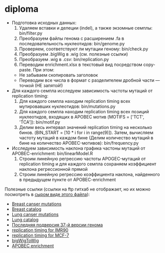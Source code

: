 # diploma

* Подготовка исходных данных:
  1. Удаляем вставки и делеции (indel), а также экзомные семплы:
  bin/filter.py
  2. Преобразуем файлы генома с расширением .fa в последовательность
  нуклеотидов: bin/genome.py
  3. Проверяем, соответствуют ли мутации геному: bin/check.py
  4. Преобразуем .bigWig в .wig (см. полезные ссылки)
  5. Преобразуем .wig в .csv: bin/replication.py
  6. Переводим enrichment.xlsx в текстовый вид посредством copy-paste. При этом:
    * Не забываем скопировать заголовок
    * Переводим все числа в формат с разделителем дробной части 
    — точкой (НЕ запятой!)
* Для каждого семпла исследуем зависимость частоты мутаций от replication timing:
  1. Для каждого семпла находим replication timing всех мутировавших
  нуклеотидов: bin/mutations.py
  2. Для каждого семпла находим replication timing всех позиций
  нуклеотидов, входящих в APOBEC мотив (MOTIFS = ['TCT', 'TCA']):
  bin/motif.py
  3. Делим весь интервал значений replication timing на несколько бинов.
  (BIN_START = [10 * i for i in range(9)]). Затем, вычисляем частоту мутаций
  в каждом бине (Делим количество мутаций в бине на количество APOBEC-мотивов):
  bin/frequency.py
* Исследуем зависимость наклона графика частоны мутаций от APOBEC-enrichment: bin/linearModel.R
  1. Строим линейную регрессию частоты APOGEC-мутаций от replication timing
  и для каждого семпла сохраняем коэффициент наклона регрессионной прямой
  2. Строим линейную регрессию коэффициента наклона, найденного в предыдущем
  пункте от APOBEC-enrichment

Полезные ссылки (ссылки на ftp гитхаб не отображает, но их можно посмотреть в [сыром виде этого файла](https://raw.githubusercontent.com/Fa-bula/diploma/master/README.md?token=AJHajQHKS2BXy2uASf3yPNw8L5Hnk6dVks5XaFz1wA%3D%3D)):
* [Breast canser mutations](ftp://ftp.sanger.ac.uk/pub/cancer/AlexandrovEtAl/somatic_mutation_data/Breast/Breast_clean_somatic_mutations_for_signature_analysis_apr15.txt)
* [Breast catalog](ftp://ftp.sanger.ac.uk/pub/cancer/AlexandrovEtAl/mutational_catalogs/genomes/Breast/Breast_genomes_mutational_catalog_192_subs_with_strand_bias.txt "Список геномных семплов")
* [Lung canser mutations](ftp://ftp.sanger.ac.uk/pub/cancer/AlexandrovEtAl/somatic_mutation_data/Lung%20Adeno/Lung%20Adeno_clean_somatic_mutations_for_signature_analysis.txt)
* [Lung catalog](ftp://ftp.sanger.ac.uk/pub/cancer/AlexandrovEtAl/mutational_catalogs/genomes/Lung%20Adeno/Lung%20Adeno_genomes_mutational_catalog_192_subs_with_strand_bias.txt "Список геномных семплов")
* [Последняя подверсия 37-й версии генома](ftp://ftp.ncbi.nlm.nih.gov/genomes/Homo_sapiens/ARCHIVE/BUILD.37.3/Assembled_chromosomes/seq/ "Берем файлы вида hs_ref_GRCh37.p5_chr*.fa.gz")
* [replication timing for IMR90](http://hgdownload.cse.ucsc.edu/goldenPath/hg19/encodeDCC/wgEncodeUwRepliSeq/wgEncodeUwRepliSeqImr90WaveSignalRep1.bigWig "lung replication timing")
* [replication timing for MCF-7](http://hgdownload.cse.ucsc.edu/goldenPath/hg19/encodeDCC/wgEncodeUwRepliSeq/wgEncodeUwRepliSeqMcf7WaveSignalRep1.bigWig "breast replication timing")
* [bigWigToWig](ftp://hgdownload.cse.ucsc.edu/admin/exe/linux.x86_64/ "Преобразование .bigWig -> .wig")
* [APOBEC enrichment](www.cell.com/cms/attachment/2040452923/2053963817/mmc2.xlsx "Степень влияния APOBEC на каждый из семплов")
